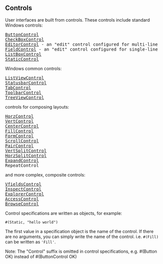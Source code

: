 ## Controls

User interfaces are built from controls.  These controls include standard Windows controls:
<pre>
<a href="/suneidoc/User Interfaces/Reference/ButtonControl">ButtonControl</a>
<a href="/suneidoc/User Interfaces/Reference/CheckBoxControl">CheckBoxControl</a>
<a href="/suneidoc/User Interfaces/Reference/EditorControl">EditorControl</a> - an "edit" control configured for multi-line use
<a href="/suneidoc/User Interfaces/Reference/FieldControl">FieldControl</a> - an "edit" control configured for single-line use
<a href="/suneidoc/User Interfaces/Reference/ListBoxControl">ListBoxControl</a>
<a href="/suneidoc/User Interfaces/Reference/StaticControl">StaticControl</a>
</pre>

Windows common controls:
<pre>
<a href="/suneidoc/User Interfaces/Reference/ListViewControl">ListViewControl</a>
<a href="/suneidoc/User Interfaces/Reference/StatusbarControl">StatusbarControl</a>
<a href="/suneidoc/User Interfaces/Reference/TabControl">TabControl</a>
<a href="/suneidoc/User Interfaces/Reference/ToolbarControl">ToolbarControl</a>
<a href="/suneidoc/User Interfaces/Reference/TreeViewControl">TreeViewControl</a>
</pre>

controls for composing layouts:
<pre>
<a href="/suneidoc/User Interfaces/Reference/HorzControl">HorzControl</a>
<a href="/suneidoc/User Interfaces/Reference/VertControl">VertControl</a>
<a href="/suneidoc/User Interfaces/Reference/CenterControl">CenterControl</a>
<a href="/suneidoc/User Interfaces/Reference/FillControl">FillControl</a>
<a href="/suneidoc/User Interfaces/Reference/FormControl">FormControl</a>
<a href="/suneidoc/User Interfaces/Reference/ScrollControl">ScrollControl</a>
<a href="/suneidoc/User Interfaces/Reference/PairControl">PairControl</a>
<a href="/suneidoc/User Interfaces/Reference/VertSplitControl">VertSplitControl</a>
<a href="/suneidoc/User Interfaces/Reference/HorzSplitControl">HorzSplitControl</a>
<a href="/suneidoc/User Interfaces/Reference/ExpandControl">ExpandControl</a>
RepeatControl
</pre>

and more complex, composite controls:
<pre>
<a href="/suneidoc/User Interfaces/Reference/VfieldsControl">VfieldsControl</a>
<a href="/suneidoc/User Interfaces/Reference/InspectControl">InspectControl</a>
<a href="/suneidoc/User Interfaces/Reference/ExplorerControl">ExplorerControl</a>
<a href="/suneidoc/User Interfaces/Reference/AccessControl">AccessControl</a>
<a href="/suneidoc/User Interfaces/Reference/BrowseControl">BrowseControl</a>
</pre>

Control specifications are written as objects, for example:

``` suneido
#(Static, "hello world")
```

The first value in a specification object is the name of the control. If there are no arguments, you can simply write the name of the control.  i.e. `#(Fill)` can be written as `'Fill'`.

Note: The "Control" suffix is omitted in control specifications, e.g. #(Button OK) instead of #(ButtonControl OK)
